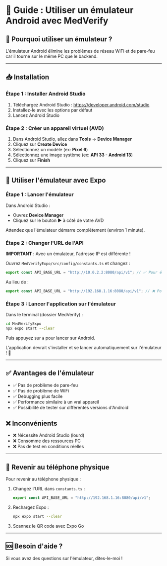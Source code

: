 # 📱 Guide : Utiliser un émulateur Android avec MedVerify

## 🎯 Pourquoi utiliser un émulateur ?

L'émulateur Android élimine les problèmes de réseau WiFi et de pare-feu car il tourne sur le même PC que le backend.

---

## 📥 Installation

### Étape 1 : Installer Android Studio

1. Téléchargez Android Studio : https://developer.android.com/studio
2. Installez-le avec les options par défaut
3. Lancez Android Studio

### Étape 2 : Créer un appareil virtuel (AVD)

1. Dans Android Studio, allez dans **Tools** → **Device Manager**
2. Cliquez sur **Create Device**
3. Sélectionnez un modèle (ex: **Pixel 6**)
4. Sélectionnez une image système (ex: **API 33 - Android 13**)
5. Cliquez sur **Finish**

---

## 🚀 Utiliser l'émulateur avec Expo

### Étape 1 : Lancer l'émulateur

Dans Android Studio :

- Ouvrez **Device Manager**
- Cliquez sur le bouton ▶️ à côté de votre AVD

Attendez que l'émulateur démarre complètement (environ 1 minute).

### Étape 2 : Changer l'URL de l'API

**IMPORTANT** : Avec un émulateur, l'adresse IP est différente !

Ouvrez `MedVerifyExpo/src/config/constants.ts` et changez :

```typescript
export const API_BASE_URL = "http://10.0.2.2:8080/api/v1"; // ✅ Pour émulateur
```

Au lieu de :

```typescript
export const API_BASE_URL = "http://192.168.1.16:8080/api/v1"; // ❌ Pour appareil physique
```

### Étape 3 : Lancer l'application sur l'émulateur

Dans le terminal (dossier MedVerify) :

```bash
cd MedVerifyExpo
npx expo start --clear
```

Puis appuyez sur **`a`** pour lancer sur Android.

L'application devrait s'installer et se lancer automatiquement sur l'émulateur ! 🎉

---

## ✅ Avantages de l'émulateur

- ✅ Pas de problème de pare-feu
- ✅ Pas de problème de WiFi
- ✅ Debugging plus facile
- ✅ Performance similaire à un vrai appareil
- ✅ Possibilité de tester sur différentes versions d'Android

## ❌ Inconvénients

- ❌ Nécessite Android Studio (lourd)
- ❌ Consomme des ressources PC
- ❌ Pas de test en conditions réelles

---

## 🔄 Revenir au téléphone physique

Pour revenir au téléphone physique :

1. Changez l'URL dans `constants.ts` :

   ```typescript
   export const API_BASE_URL = "http://192.168.1.16:8080/api/v1";
   ```

2. Rechargez Expo :

   ```bash
   npx expo start --clear
   ```

3. Scannez le QR code avec Expo Go

---

## 🆘 Besoin d'aide ?

Si vous avez des questions sur l'émulateur, dites-le-moi !
